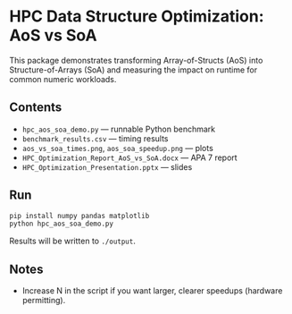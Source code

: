# HPC Data Structure Optimization: AoS vs SoA

This package demonstrates transforming Array-of-Structs (AoS) into Structure-of-Arrays (SoA)
and measuring the impact on runtime for common numeric workloads.

## Contents
- `hpc_aos_soa_demo.py` — runnable Python benchmark
- `benchmark_results.csv` — timing results
- `aos_vs_soa_times.png`, `aos_soa_speedup.png` — plots
- `HPC_Optimization_Report_AoS_vs_SoA.docx` — APA 7 report
- `HPC_Optimization_Presentation.pptx` — slides

## Run
```bash
pip install numpy pandas matplotlib
python hpc_aos_soa_demo.py
```
Results will be written to `./output`.

## Notes
- Increase N in the script if you want larger, clearer speedups (hardware permitting).
